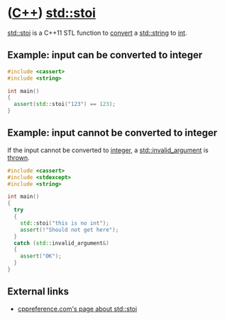 # ([C++](Cpp.md)) [std::stoi](CppStdStoi.md)

[std::stoi](CppStdStoi.md) is a C++11 STL function to [convert](CppConvert.md) a [std::string](CppStdString.md) to [int](CppInt.md). 

## Example: input can be converted to integer

```c++
#include <cassert>
#include <string>

int main()
{
  assert(std::stoi("123") == 123);
}
```

## Example: input cannot be converted to integer

If the input cannot be converted to [integer](CppInt.md),
a [std::invalid_argument](CppStdInvalid_argument.md) is
[thrown](CppThrow.md).

```c++
#include <cassert>
#include <stdexcept>
#include <string>

int main()
{
  try
  {
    std::stoi("this is no int");
    assert(!"Should not get here");
  }
  catch (std::invalid_argument&)
  {
    assert("OK");
  }
}
```

## External links

 * [cppreference.com's page about std::stoi](http://en.cppreference.com/w/cpp/string/basic_string/stol)